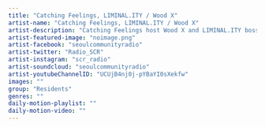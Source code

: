 ```yaml
---
title: "Catching Feelings, LIMINAL.ITY / Wood X"	
artist-name: "Catching Feelings, LIMINAL.ITY / Wood X"	
artist-description: "Catching Feelings host Wood X and LIMINAL.ITY boss weaves seamlessly through multiple genres, catch him playing the best in Hip Hop, House, R & B and more outside of his multiple Club residencies."	
artist-featured-image: "noimage.png"	
artist-facebook: "seoulcommunityradio"	
artist-twitter: "Radio_SCR"	
artist-instagram: "scr_radio"	
artist-soundcloud: "seoulcommunityradio"	
artist-youtubeChannelID: "UCUjB4nj0j-pYBaYI0sXekfw"	
images: ""	
group: "Residents"	
genres: ""	
daily-motion-playlist: ""	
daily-motion-video: ""		
---
```

